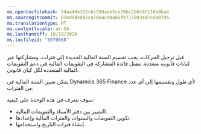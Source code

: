 ```yaml
---
ms.openlocfilehash: 54aa49e325cbc59daee5ce70bc2b6c6f118e86ae
ms.sourcegitcommit: 82ed9ded42c47064c90ab6fe717893447cd48796
ms.translationtype: HT
ms.contentlocale: ar-SA
ms.lasthandoff: 10/19/2020
ms.locfileid: "6070668"
---
```

قبل ترحيل الحركات، يجب تقسيم السنة المالية الجديدة إلى فترات، ومشاركتها عبر كيانات قانونية متعددة. تتمثل فائدة المشاركة في التقويمات المالية في دعم التقويمات المالية المتعددة لكل كيان قانوني. 

يمكن تعيين السنة المالية في Dynamics 365 Finance لأي طول وتقسيمها إلى أي عدد من الفترات. 

سوف تتعرف في هذه الوحدة على كيفية:

- التمييز بين دفتر الأستاذ والتقويمات المالية. 
- تكوين التقويمات والسنوات والفترات المالية وإعدادها.
- إنشاء فترات التاريخ واستخدامها.

